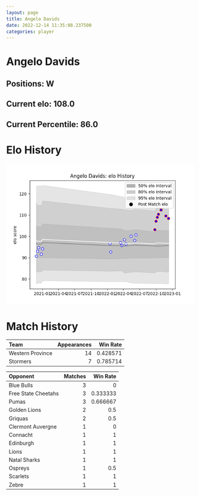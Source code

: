 ```yaml
---  
layout: page  
title: Angelo Davids  
date: 2022-12-14 11:35:08.237500  
categories: player  
---
```

# Angelo Davids

## Positions: W

## Current elo: 108.0

## Current Percentile: 86.0

# Elo History


![elo history](history_AngeloDavids.png)
# Match History


| Team             |   Appearances |   Win Rate |
|:-----------------|--------------:|-----------:|
| Western Province |            14 |   0.428571 |
| Stormers         |             7 |   0.785714 |

| Opponent            |   Matches |   Win Rate |
|:--------------------|----------:|-----------:|
| Blue Bulls          |         3 |   0        |
| Free State Cheetahs |         3 |   0.333333 |
| Pumas               |         3 |   0.666667 |
| Golden Lions        |         2 |   0.5      |
| Griquas             |         2 |   0.5      |
| Clermont Auvergne   |         1 |   0        |
| Connacht            |         1 |   1        |
| Edinburgh           |         1 |   1        |
| Lions               |         1 |   1        |
| Natal Sharks        |         1 |   1        |
| Ospreys             |         1 |   0.5      |
| Scarlets            |         1 |   1        |
| Zebre               |         1 |   1        |
